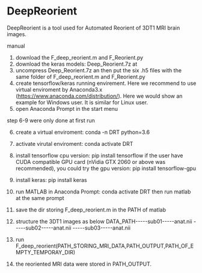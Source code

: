# DeepReorient
DeepReorient is a tool used for Automated Reorient of 3DT1 MRI brain images.

manual
1) download the F_deep_reorient.m and F_Reorient.py
2) download the keras models:
   Deep_Reorient.7z at
3) uncompress Deep_Reorient.7z an then put the six .h5 files with the same folder of F_deep_reorient.m and F_Reorient.py
4) create tensorflow/keras running envirement. Here we recommend to use virtual enviroment by Anaconda3.x (https://www.anaconda.com/distribution/). Here we would show an example for Windows user. It is similar for Linux user.
5) open Anaconda Prompt in the start menu

step 6-9 were only done at first run

6) create a virtual enviroment: conda -n DRT python=3.6
7) activate virutal enviroment: conda activate DRT
8) install tensorflow cpu version: pip install tensorflow
   if the user have CUDA compatible GPU card (nVidia GTX 2060 or above was recommended), you could try the gpu version:
   pip install tensorflow-gpu
9) install keras: pip install keras

10) run MATLAB in Anaconda Prompt: conda activate DRT then run matlab at the same prompt 
11) save the dir storing F_deep_reorient.m in the PATH of matlab
12) structure the 3DT1 images as below
    DATA_PATH-----sub01-----anat.nii
             -----sub02-----anat.nii
             -----sub03-----anat.nii
13) run F_deep_reorient(PATH_STORING_MRI_DATA,PATH_OUTPUT,PATH_OF_EMPTY_TEMPORAY_DIR)
14) the reoriented MRI data were stored in PATH_OUTPUT.
